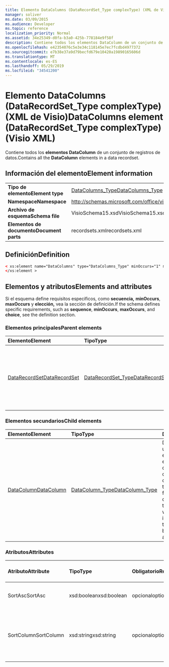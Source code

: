 ```yaml
---
title: Elemento DataColumns (DataRecordSet_Type complexType) (XML de Visio)
manager: soliver
ms.date: 03/09/2015
ms.audience: Developer
ms.topic: reference
localization_priority: Normal
ms.assetid: 34e25349-d0fa-b3a0-425b-778184e9f58f
description: Contiene todos los elementos DataColumn de un conjunto de registros de datos.
ms.openlocfilehash: e42354076c5e3e34c118145e7ec7fcdbd4977372
ms.sourcegitcommit: e7b38e37a9d79becfd679e10420a19890165606d
ms.translationtype: MT
ms.contentlocale: es-ES
ms.lasthandoff: 05/29/2019
ms.locfileid: "34541200"
---
```

# <a name="datacolumns-element-datarecordset_type-complextype-visio-xml"></a><span data-ttu-id="c8e23-103">Elemento DataColumns (DataRecordSet_Type complexType) (XML de Visio)</span><span class="sxs-lookup"><span data-stu-id="c8e23-103">DataColumns element (DataRecordSet_Type complexType) (Visio XML)</span></span>

<span data-ttu-id="c8e23-104">Contiene todos los **elementos DataColumn** de un conjunto de registros de datos.</span><span class="sxs-lookup"><span data-stu-id="c8e23-104">Contains all the **DataColumn** elements in a data recordset.</span></span> 
  
## <a name="element-information"></a><span data-ttu-id="c8e23-105">Información del elemento</span><span class="sxs-lookup"><span data-stu-id="c8e23-105">Element information</span></span>

|||
|:-----|:-----|
|<span data-ttu-id="c8e23-106">**Tipo de elemento**</span><span class="sxs-lookup"><span data-stu-id="c8e23-106">**Element type**</span></span> <br/> |[<span data-ttu-id="c8e23-107">DataColumns_Type</span><span class="sxs-lookup"><span data-stu-id="c8e23-107">DataColumns_Type</span></span>](datacolumns_type-complextypevisio-xml.md) <br/> |
|<span data-ttu-id="c8e23-108">**Namespace**</span><span class="sxs-lookup"><span data-stu-id="c8e23-108">**Namespace**</span></span> <br/> |http://schemas.microsoft.com/office/visio/2012/main  <br/> |
|<span data-ttu-id="c8e23-109">**Archivo de esquema**</span><span class="sxs-lookup"><span data-stu-id="c8e23-109">**Schema file**</span></span> <br/> |<span data-ttu-id="c8e23-110">VisioSchema15.xsd</span><span class="sxs-lookup"><span data-stu-id="c8e23-110">VisioSchema15.xsd</span></span>  <br/> |
|<span data-ttu-id="c8e23-111">**Elementos de documento**</span><span class="sxs-lookup"><span data-stu-id="c8e23-111">**Document parts**</span></span> <br/> |<span data-ttu-id="c8e23-112">recordsets.xml</span><span class="sxs-lookup"><span data-stu-id="c8e23-112">recordsets.xml</span></span>  <br/> |
   
## <a name="definition"></a><span data-ttu-id="c8e23-113">Definición</span><span class="sxs-lookup"><span data-stu-id="c8e23-113">Definition</span></span>

```XML
< xs:element name="DataColumns" type="DataColumns_Type" minOccurs="1" maxOccurs="1" >
</xs:element >
```

## <a name="elements-and-attributes"></a><span data-ttu-id="c8e23-114">Elementos y atributos</span><span class="sxs-lookup"><span data-stu-id="c8e23-114">Elements and attributes</span></span>

<span data-ttu-id="c8e23-115">Si el esquema define requisitos específicos, como **secuencia,** **minOccurs**, **maxOccurs** y **elección,** vea la sección de definición.</span><span class="sxs-lookup"><span data-stu-id="c8e23-115">If the schema defines specific requirements, such as **sequence**, **minOccurs**, **maxOccurs**, and **choice**, see the definition section.</span></span> 
  
### <a name="parent-elements"></a><span data-ttu-id="c8e23-116">Elementos principales</span><span class="sxs-lookup"><span data-stu-id="c8e23-116">Parent elements</span></span>

|<span data-ttu-id="c8e23-117">**Elemento**</span><span class="sxs-lookup"><span data-stu-id="c8e23-117">**Element**</span></span>|<span data-ttu-id="c8e23-118">**Tipo**</span><span class="sxs-lookup"><span data-stu-id="c8e23-118">**Type**</span></span>|<span data-ttu-id="c8e23-119">**Descripción**</span><span class="sxs-lookup"><span data-stu-id="c8e23-119">**Description**</span></span>|
|:-----|:-----|:-----|
|[<span data-ttu-id="c8e23-120">DataRecordSet</span><span class="sxs-lookup"><span data-stu-id="c8e23-120">DataRecordSet</span></span>](datarecordset-element-datarecordsets_type-complextypevisio-xml.md) <br/> |[<span data-ttu-id="c8e23-121">DataRecordSet_Type</span><span class="sxs-lookup"><span data-stu-id="c8e23-121">DataRecordSet_Type</span></span>](datarecordset_type-complextypevisio-xml.md) <br/> |<span data-ttu-id="c8e23-122">Almacena, actualiza, expone y da formato a los datos consultados en una base de datos de Microsoft Visio.</span><span class="sxs-lookup"><span data-stu-id="c8e23-122">Stores, formats, refreshes, and exposes data queried from a database in Microsoft Visio.</span></span>  <br/> |
   
### <a name="child-elements"></a><span data-ttu-id="c8e23-123">Elementos secundarios</span><span class="sxs-lookup"><span data-stu-id="c8e23-123">Child elements</span></span>

|<span data-ttu-id="c8e23-124">**Elemento**</span><span class="sxs-lookup"><span data-stu-id="c8e23-124">**Element**</span></span>|<span data-ttu-id="c8e23-125">**Tipo**</span><span class="sxs-lookup"><span data-stu-id="c8e23-125">**Type**</span></span>|<span data-ttu-id="c8e23-126">**Descripción**</span><span class="sxs-lookup"><span data-stu-id="c8e23-126">**Description**</span></span>|
|:-----|:-----|:-----|
|[<span data-ttu-id="c8e23-127">DataColumn</span><span class="sxs-lookup"><span data-stu-id="c8e23-127">DataColumn</span></span>](datacolumn-element-datacolumns_type-complextypevisio-xml.md) <br/> |[<span data-ttu-id="c8e23-128">DataColumn_Type</span><span class="sxs-lookup"><span data-stu-id="c8e23-128">DataColumn_Type</span></span>](datacolumn_type-complextypevisio-xml.md) <br/> |<span data-ttu-id="c8e23-129">Define cómo aparece una  columna de datos en la ventana Datos externos de la interfaz de usuario de Visio y clasifica los datos de la columna definiendo su tipo de datos y formato.</span><span class="sxs-lookup"><span data-stu-id="c8e23-129">Defines how a data column appears in the **External Data** window in the Visio user interface and qualifies the data in the column by defining its data type and formatting.</span></span>  <br/> |
   
### <a name="attributes"></a><span data-ttu-id="c8e23-130">Atributos</span><span class="sxs-lookup"><span data-stu-id="c8e23-130">Attributes</span></span>

|<span data-ttu-id="c8e23-131">**Atributo**</span><span class="sxs-lookup"><span data-stu-id="c8e23-131">**Attribute**</span></span>|<span data-ttu-id="c8e23-132">**Tipo**</span><span class="sxs-lookup"><span data-stu-id="c8e23-132">**Type**</span></span>|<span data-ttu-id="c8e23-133">**Obligatorio**</span><span class="sxs-lookup"><span data-stu-id="c8e23-133">**Required**</span></span>|<span data-ttu-id="c8e23-134">**Descripción**</span><span class="sxs-lookup"><span data-stu-id="c8e23-134">**Description**</span></span>|<span data-ttu-id="c8e23-135">**Posibles valores**</span><span class="sxs-lookup"><span data-stu-id="c8e23-135">**Possible values**</span></span>|
|:-----|:-----|:-----|:-----|:-----|
|<span data-ttu-id="c8e23-136">SortAsc</span><span class="sxs-lookup"><span data-stu-id="c8e23-136">SortAsc</span></span>  <br/> |<span data-ttu-id="c8e23-137">xsd:boolean</span><span class="sxs-lookup"><span data-stu-id="c8e23-137">xsd:boolean</span></span>  <br/> |<span data-ttu-id="c8e23-138">opcional</span><span class="sxs-lookup"><span data-stu-id="c8e23-138">optional</span></span>  <br/> |<span data-ttu-id="c8e23-139">Columna en la que se ordenarán los datos.</span><span class="sxs-lookup"><span data-stu-id="c8e23-139">The column on which to sort the data.</span></span>  <br/> |<span data-ttu-id="c8e23-140">Valores del tipo xsd:boolean.</span><span class="sxs-lookup"><span data-stu-id="c8e23-140">Values of the xsd:boolean type.</span></span>  <br/> |
|<span data-ttu-id="c8e23-141">SortColumn</span><span class="sxs-lookup"><span data-stu-id="c8e23-141">SortColumn</span></span>  <br/> |<span data-ttu-id="c8e23-142">xsd:string</span><span class="sxs-lookup"><span data-stu-id="c8e23-142">xsd:string</span></span>  <br/> |<span data-ttu-id="c8e23-143">opcional</span><span class="sxs-lookup"><span data-stu-id="c8e23-143">optional</span></span>  <br/> |<span data-ttu-id="c8e23-144">Si se ordena la **columna SortColumn** en orden ascendente (1) o descendente (0).</span><span class="sxs-lookup"><span data-stu-id="c8e23-144">Whether to sort the **SortColumn** column in ascending (1) or descending (0) order.</span></span>  <br/> |<span data-ttu-id="c8e23-145">Valores del tipo xsd:string.</span><span class="sxs-lookup"><span data-stu-id="c8e23-145">Values of the xsd:string type.</span></span>  <br/> |
   

